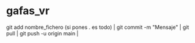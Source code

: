 # gafas_vr


git add nombre_fichero  (si pones . es todo) | 
git commit -m "Mensaje" | 
git pull | 
git push -u origin main |
